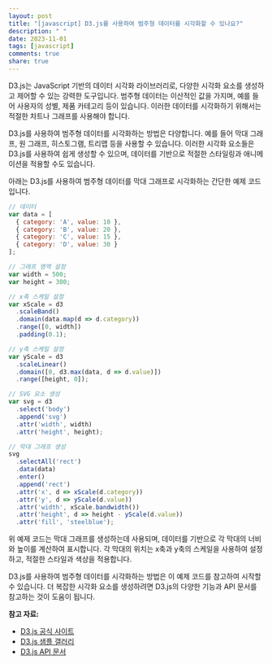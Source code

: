 ```yaml
---
layout: post
title: "[javascript] D3.js를 사용하여 범주형 데이터를 시각화할 수 있나요?"
description: " "
date: 2023-11-01
tags: [javascript]
comments: true
share: true
---
```


D3.js는 JavaScript 기반의 데이터 시각화 라이브러리로, 다양한 시각화 요소를 생성하고 제어할 수 있는 강력한 도구입니다. 범주형 데이터는 이산적인 값을 가지며, 예를 들어 사용자의 성별, 제품 카테고리 등이 있습니다. 이러한 데이터를 시각화하기 위해서는 적절한 차트나 그래프를 사용해야 합니다.

D3.js를 사용하여 범주형 데이터를 시각화하는 방법은 다양합니다. 예를 들어 막대 그래프, 원 그래프, 히스토그램, 트리맵 등을 사용할 수 있습니다. 이러한 시각화 요소들은 D3.js를 사용하여 쉽게 생성할 수 있으며, 데이터를 기반으로 적절한 스타일링과 애니메이션을 적용할 수도 있습니다.

아래는 D3.js를 사용하여 범주형 데이터를 막대 그래프로 시각화하는 간단한 예제 코드입니다.

```javascript
// 데이터
var data = [
  { category: 'A', value: 10 },
  { category: 'B', value: 20 },
  { category: 'C', value: 15 },
  { category: 'D', value: 30 }
];

// 그래프 영역 설정
var width = 500;
var height = 300;

// x축 스케일 설정
var xScale = d3
  .scaleBand()
  .domain(data.map(d => d.category))
  .range([0, width])
  .padding(0.1);

// y축 스케일 설정
var yScale = d3
  .scaleLinear()
  .domain([0, d3.max(data, d => d.value)])
  .range([height, 0]);

// SVG 요소 생성
var svg = d3
  .select('body')
  .append('svg')
  .attr('width', width)
  .attr('height', height);

// 막대 그래프 생성
svg
  .selectAll('rect')
  .data(data)
  .enter()
  .append('rect')
  .attr('x', d => xScale(d.category))
  .attr('y', d => yScale(d.value))
  .attr('width', xScale.bandwidth())
  .attr('height', d => height - yScale(d.value))
  .attr('fill', 'steelblue');
```

위 예제 코드는 막대 그래프를 생성하는데 사용되며, 데이터를 기반으로 각 막대의 너비와 높이를 계산하여 표시합니다. 각 막대의 위치는 x축과 y축의 스케일을 사용하여 설정하고, 적절한 스타일과 색상을 적용합니다.

D3.js를 사용하여 범주형 데이터를 시각화하는 방법은 이 예제 코드를 참고하여 시작할 수 있습니다. 더 복잡한 시각화 요소를 생성하려면 D3.js의 다양한 기능과 API 문서를 참고하는 것이 도움이 됩니다.

**참고 자료:**
- [D3.js 공식 사이트](https://d3js.org/)
- [D3.js 샘플 갤러리](https://observablehq.com/@d3/gallery)
- [D3.js API 문서](https://github.com/d3/d3/wiki/API-Reference)
